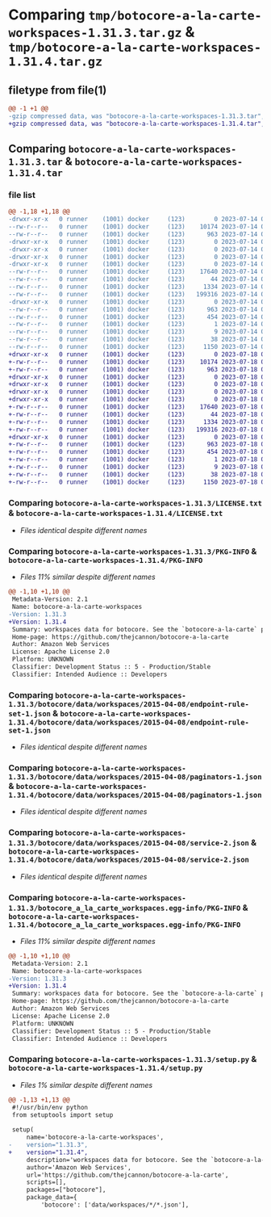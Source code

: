 # Comparing `tmp/botocore-a-la-carte-workspaces-1.31.3.tar.gz` & `tmp/botocore-a-la-carte-workspaces-1.31.4.tar.gz`

## filetype from file(1)

```diff
@@ -1 +1 @@
-gzip compressed data, was "botocore-a-la-carte-workspaces-1.31.3.tar", last modified: Fri Jul 14 01:46:47 2023, max compression
+gzip compressed data, was "botocore-a-la-carte-workspaces-1.31.4.tar", last modified: Tue Jul 18 01:55:40 2023, max compression
```

## Comparing `botocore-a-la-carte-workspaces-1.31.3.tar` & `botocore-a-la-carte-workspaces-1.31.4.tar`

### file list

```diff
@@ -1,18 +1,18 @@
-drwxr-xr-x   0 runner    (1001) docker     (123)        0 2023-07-14 01:46:47.127045 botocore-a-la-carte-workspaces-1.31.3/
--rw-r--r--   0 runner    (1001) docker     (123)    10174 2023-07-14 01:46:46.000000 botocore-a-la-carte-workspaces-1.31.3/LICENSE.txt
--rw-r--r--   0 runner    (1001) docker     (123)      963 2023-07-14 01:46:47.127045 botocore-a-la-carte-workspaces-1.31.3/PKG-INFO
-drwxr-xr-x   0 runner    (1001) docker     (123)        0 2023-07-14 01:46:47.123045 botocore-a-la-carte-workspaces-1.31.3/botocore/
-drwxr-xr-x   0 runner    (1001) docker     (123)        0 2023-07-14 01:46:47.123045 botocore-a-la-carte-workspaces-1.31.3/botocore/data/
-drwxr-xr-x   0 runner    (1001) docker     (123)        0 2023-07-14 01:46:47.123045 botocore-a-la-carte-workspaces-1.31.3/botocore/data/workspaces/
-drwxr-xr-x   0 runner    (1001) docker     (123)        0 2023-07-14 01:46:47.123045 botocore-a-la-carte-workspaces-1.31.3/botocore/data/workspaces/2015-04-08/
--rw-r--r--   0 runner    (1001) docker     (123)    17640 2023-07-14 01:45:45.000000 botocore-a-la-carte-workspaces-1.31.3/botocore/data/workspaces/2015-04-08/endpoint-rule-set-1.json
--rw-r--r--   0 runner    (1001) docker     (123)       44 2023-07-14 01:45:45.000000 botocore-a-la-carte-workspaces-1.31.3/botocore/data/workspaces/2015-04-08/examples-1.json
--rw-r--r--   0 runner    (1001) docker     (123)     1334 2023-07-14 01:45:45.000000 botocore-a-la-carte-workspaces-1.31.3/botocore/data/workspaces/2015-04-08/paginators-1.json
--rw-r--r--   0 runner    (1001) docker     (123)   199316 2023-07-14 01:45:45.000000 botocore-a-la-carte-workspaces-1.31.3/botocore/data/workspaces/2015-04-08/service-2.json
-drwxr-xr-x   0 runner    (1001) docker     (123)        0 2023-07-14 01:46:47.127045 botocore-a-la-carte-workspaces-1.31.3/botocore_a_la_carte_workspaces.egg-info/
--rw-r--r--   0 runner    (1001) docker     (123)      963 2023-07-14 01:46:47.000000 botocore-a-la-carte-workspaces-1.31.3/botocore_a_la_carte_workspaces.egg-info/PKG-INFO
--rw-r--r--   0 runner    (1001) docker     (123)      454 2023-07-14 01:46:47.000000 botocore-a-la-carte-workspaces-1.31.3/botocore_a_la_carte_workspaces.egg-info/SOURCES.txt
--rw-r--r--   0 runner    (1001) docker     (123)        1 2023-07-14 01:46:47.000000 botocore-a-la-carte-workspaces-1.31.3/botocore_a_la_carte_workspaces.egg-info/dependency_links.txt
--rw-r--r--   0 runner    (1001) docker     (123)        9 2023-07-14 01:46:47.000000 botocore-a-la-carte-workspaces-1.31.3/botocore_a_la_carte_workspaces.egg-info/top_level.txt
--rw-r--r--   0 runner    (1001) docker     (123)       38 2023-07-14 01:46:47.127045 botocore-a-la-carte-workspaces-1.31.3/setup.cfg
--rw-r--r--   0 runner    (1001) docker     (123)     1150 2023-07-14 01:46:46.000000 botocore-a-la-carte-workspaces-1.31.3/setup.py
+drwxr-xr-x   0 runner    (1001) docker     (123)        0 2023-07-18 01:55:40.596350 botocore-a-la-carte-workspaces-1.31.4/
+-rw-r--r--   0 runner    (1001) docker     (123)    10174 2023-07-18 01:55:40.000000 botocore-a-la-carte-workspaces-1.31.4/LICENSE.txt
+-rw-r--r--   0 runner    (1001) docker     (123)      963 2023-07-18 01:55:40.596350 botocore-a-la-carte-workspaces-1.31.4/PKG-INFO
+drwxr-xr-x   0 runner    (1001) docker     (123)        0 2023-07-18 01:55:40.596350 botocore-a-la-carte-workspaces-1.31.4/botocore/
+drwxr-xr-x   0 runner    (1001) docker     (123)        0 2023-07-18 01:55:40.596350 botocore-a-la-carte-workspaces-1.31.4/botocore/data/
+drwxr-xr-x   0 runner    (1001) docker     (123)        0 2023-07-18 01:55:40.596350 botocore-a-la-carte-workspaces-1.31.4/botocore/data/workspaces/
+drwxr-xr-x   0 runner    (1001) docker     (123)        0 2023-07-18 01:55:40.596350 botocore-a-la-carte-workspaces-1.31.4/botocore/data/workspaces/2015-04-08/
+-rw-r--r--   0 runner    (1001) docker     (123)    17640 2023-07-18 01:54:50.000000 botocore-a-la-carte-workspaces-1.31.4/botocore/data/workspaces/2015-04-08/endpoint-rule-set-1.json
+-rw-r--r--   0 runner    (1001) docker     (123)       44 2023-07-18 01:54:50.000000 botocore-a-la-carte-workspaces-1.31.4/botocore/data/workspaces/2015-04-08/examples-1.json
+-rw-r--r--   0 runner    (1001) docker     (123)     1334 2023-07-18 01:54:50.000000 botocore-a-la-carte-workspaces-1.31.4/botocore/data/workspaces/2015-04-08/paginators-1.json
+-rw-r--r--   0 runner    (1001) docker     (123)   199316 2023-07-18 01:54:50.000000 botocore-a-la-carte-workspaces-1.31.4/botocore/data/workspaces/2015-04-08/service-2.json
+drwxr-xr-x   0 runner    (1001) docker     (123)        0 2023-07-18 01:55:40.596350 botocore-a-la-carte-workspaces-1.31.4/botocore_a_la_carte_workspaces.egg-info/
+-rw-r--r--   0 runner    (1001) docker     (123)      963 2023-07-18 01:55:40.000000 botocore-a-la-carte-workspaces-1.31.4/botocore_a_la_carte_workspaces.egg-info/PKG-INFO
+-rw-r--r--   0 runner    (1001) docker     (123)      454 2023-07-18 01:55:40.000000 botocore-a-la-carte-workspaces-1.31.4/botocore_a_la_carte_workspaces.egg-info/SOURCES.txt
+-rw-r--r--   0 runner    (1001) docker     (123)        1 2023-07-18 01:55:40.000000 botocore-a-la-carte-workspaces-1.31.4/botocore_a_la_carte_workspaces.egg-info/dependency_links.txt
+-rw-r--r--   0 runner    (1001) docker     (123)        9 2023-07-18 01:55:40.000000 botocore-a-la-carte-workspaces-1.31.4/botocore_a_la_carte_workspaces.egg-info/top_level.txt
+-rw-r--r--   0 runner    (1001) docker     (123)       38 2023-07-18 01:55:40.596350 botocore-a-la-carte-workspaces-1.31.4/setup.cfg
+-rw-r--r--   0 runner    (1001) docker     (123)     1150 2023-07-18 01:55:40.000000 botocore-a-la-carte-workspaces-1.31.4/setup.py
```

### Comparing `botocore-a-la-carte-workspaces-1.31.3/LICENSE.txt` & `botocore-a-la-carte-workspaces-1.31.4/LICENSE.txt`

 * *Files identical despite different names*

### Comparing `botocore-a-la-carte-workspaces-1.31.3/PKG-INFO` & `botocore-a-la-carte-workspaces-1.31.4/PKG-INFO`

 * *Files 11% similar despite different names*

```diff
@@ -1,10 +1,10 @@
 Metadata-Version: 2.1
 Name: botocore-a-la-carte-workspaces
-Version: 1.31.3
+Version: 1.31.4
 Summary: workspaces data for botocore. See the `botocore-a-la-carte` package for more info.
 Home-page: https://github.com/thejcannon/botocore-a-la-carte
 Author: Amazon Web Services
 License: Apache License 2.0
 Platform: UNKNOWN
 Classifier: Development Status :: 5 - Production/Stable
 Classifier: Intended Audience :: Developers
```

### Comparing `botocore-a-la-carte-workspaces-1.31.3/botocore/data/workspaces/2015-04-08/endpoint-rule-set-1.json` & `botocore-a-la-carte-workspaces-1.31.4/botocore/data/workspaces/2015-04-08/endpoint-rule-set-1.json`

 * *Files identical despite different names*

### Comparing `botocore-a-la-carte-workspaces-1.31.3/botocore/data/workspaces/2015-04-08/paginators-1.json` & `botocore-a-la-carte-workspaces-1.31.4/botocore/data/workspaces/2015-04-08/paginators-1.json`

 * *Files identical despite different names*

### Comparing `botocore-a-la-carte-workspaces-1.31.3/botocore/data/workspaces/2015-04-08/service-2.json` & `botocore-a-la-carte-workspaces-1.31.4/botocore/data/workspaces/2015-04-08/service-2.json`

 * *Files identical despite different names*

### Comparing `botocore-a-la-carte-workspaces-1.31.3/botocore_a_la_carte_workspaces.egg-info/PKG-INFO` & `botocore-a-la-carte-workspaces-1.31.4/botocore_a_la_carte_workspaces.egg-info/PKG-INFO`

 * *Files 11% similar despite different names*

```diff
@@ -1,10 +1,10 @@
 Metadata-Version: 2.1
 Name: botocore-a-la-carte-workspaces
-Version: 1.31.3
+Version: 1.31.4
 Summary: workspaces data for botocore. See the `botocore-a-la-carte` package for more info.
 Home-page: https://github.com/thejcannon/botocore-a-la-carte
 Author: Amazon Web Services
 License: Apache License 2.0
 Platform: UNKNOWN
 Classifier: Development Status :: 5 - Production/Stable
 Classifier: Intended Audience :: Developers
```

### Comparing `botocore-a-la-carte-workspaces-1.31.3/setup.py` & `botocore-a-la-carte-workspaces-1.31.4/setup.py`

 * *Files 1% similar despite different names*

```diff
@@ -1,13 +1,13 @@
 #!/usr/bin/env python
 from setuptools import setup
 
 setup(
     name='botocore-a-la-carte-workspaces',
-    version="1.31.3",
+    version="1.31.4",
     description='workspaces data for botocore. See the `botocore-a-la-carte` package for more info.',
     author='Amazon Web Services',
     url='https://github.com/thejcannon/botocore-a-la-carte',
     scripts=[],
     packages=["botocore"],
     package_data={
         'botocore': ['data/workspaces/*/*.json'],
```

